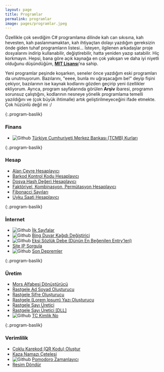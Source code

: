 ```yaml
---
layout: page
title: Programlar
permalink: programlar
image: pages/programlar.jpeg
---
```

Özellikle çok sevdiğim C# programlama dilinde kah can sıkısına, kah hevesten, kah paslanmamaktan, kah ihtiyaçtan dolayı yazdığım gereksizin önde giden tuhaf programların listesi... İsteyen, ilgilenen arkadaşlar proje dosyalarını indirip kullanabilir, değiştirebilir, hatta yeniden yazıp satabilir. Hiç korkmayın. Hepsi, bana göre açık kaynağa en çok yakışan ve daha iyi niyetli olduğunu düşündüğüm, **[MIT Lisansı](https://choosealicense.com/licenses/mit)**'na sahip.

Yeni programlar peşinde koşarken, seneler önce yazdığım eski programları da unutmuyorum. Bazılarını, "eeee, bunla mı uğraşacağım be!" deyip fişini çekiyor, bazılarının ise kaynak kodlarını gözden geçirip yeni özellikler ekliyorum. Ayrıca, program sayfalarında görülen **Arşiv** ibaresi, programın sorunsuz çalıştığını, kodlarının nesneye yönelik programlama temelli yazıldığını ve (çok büyük ihtimalle) artık geliştirilmeyeceğini ifade etmekte. Çok hüzünlü değil mi :/ 

{:.program-baslik}
### Finans
* ![Github](https://img.shields.io/badge/GitHub-gray.svg?style=flat) [Türkiye Cumhuriyeti Merkez Bankası (TCMB) Kurları](/programlar/tcmb-kurlari)

{:.program-baslik}
### Hesap
* [Alan Çevre Hesaplayıcı](/programlar/alan-cevre-hesaplayici)
* [Barkod Kontrol Kodu Hesaplayıcı](/programlar/barkod-kontrol-kodu-hesaplayici)
* [Dosya Hash Değeri Hesaplayıcı](/programlar/dosya-hash-degeri-hesaplayici)
* [Faktöriyel, Kombinasyon, Permütasyon Hesaplayıcı](/programlar/fkp-hesaplayici)
* [Fibonacci Sayıları](/programlar/fibonacci-sayilari)
* [Uyku Saati Hesaplayıcı](/programlar/uyku-saati-hesaplayici)

{:.program-baslik}
### İnternet
* ![Github](https://img.shields.io/badge/GitHub-gray.svg?style=flat) [İlk Sayfalar](/programlar/ilk-sayfalar)
* ![Github](https://img.shields.io/badge/GitHub-gray.svg?style=flat) [Bing Duvar Kağıdı Değiştirici](/programlar/bing-duvar-kagidi-degistirici) 
* ![Github](https://img.shields.io/badge/GitHub-gray.svg?style=flat) [Ekşi Sözlük Debe (Dünün En Beğenilen Entry’leri)](/programlar/eksi-sozluk-debe)
* [Site IP Sorgula](/programlar/site-ip-sorgula)
* ![Github](https://img.shields.io/badge/GitHub-gray.svg?style=flat) [Son Depremler](/programlar/son-depremler)

{:.program-baslik}
### Üretim
* [Mors Alfabesi Dönüştürücü](/programlar/mors-alfabesi-donusturucu)
* [Rastgele Ad Soyad Oluşturucu](/programlar/rastgele-ad-soyad-olusturucu)
* [Rastgele Şifre Oluşturucu](/programlar/rastgele-sifre-olusturucu)
* [Rastgele (Lorem Ipsum) Yazı Oluşturucu](/programlar/rastgele-yazi-olusturucu)
* [Rastgele Sayı Üretici](/programlar/rastgele-sayi-uretici)
* [Rastgele Sayı Üretici [DLL]](/programlar/rastgele-sayi-uretici-dll)
* ![Github](https://img.shields.io/badge/GitHub-gray.svg?style=flat) [TC Kimlik No](/programlar/tc-kimlik-no)

{:.program-baslik}
### Verimlilik
* [Çoklu Karekod (QR Kodu) Oluştur](/programlar/coklu-karekod-olustur)
* [Kaza Namazı Çetelesi](/programlar/kaza-namazi-cetelesi)
* ![Github](https://img.shields.io/badge/GitHub-gray.svg?style=flat) [Pomodoro Zamanlayıcı](/programlar/pomodoro-zamanlayici)
* [Resim Döndür](/programlar/resim-dondur)